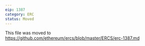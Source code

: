 ```yaml
---
eip: 1387
category: ERC
status: Moved
---
```


This file was moved to https://github.com/ethereum/ercs/blob/master/ERCS/erc-1387.md
